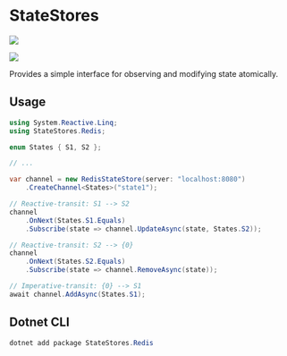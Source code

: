 # StateStores

[![](https://github.com/JanDonnermayer/StateStores/workflows/UnitTests/badge.svg)](
https://github.com/JanDonnermayer/StateStores/actions)

[![](https://img.shields.io/badge/nuget-v0.0.3-blue.svg)](
https://www.nuget.org/packages/StateStores.Redis/)

Provides a simple interface for observing and modifying state atomically.

## Usage

```csharp
using System.Reactive.Linq;
using StateStores.Redis;

enum States { S1, S2 };

// ...

var channel = new RedisStateStore(server: "localhost:8080")
    .CreateChannel<States>("state1");

// Reactive-transit: S1 --> S2
channel
    .OnNext(States.S1.Equals)
    .Subscribe(state => channel.UpdateAsync(state, States.S2));

// Reactive-transit: S2 --> {0}
channel
    .OnNext(States.S2.Equals)
    .Subscribe(state => channel.RemoveAsync(state));

// Imperative-transit: {0} --> S1
await channel.AddAsync(States.S1);
```

## Dotnet CLI

```powershell
dotnet add package StateStores.Redis
```

